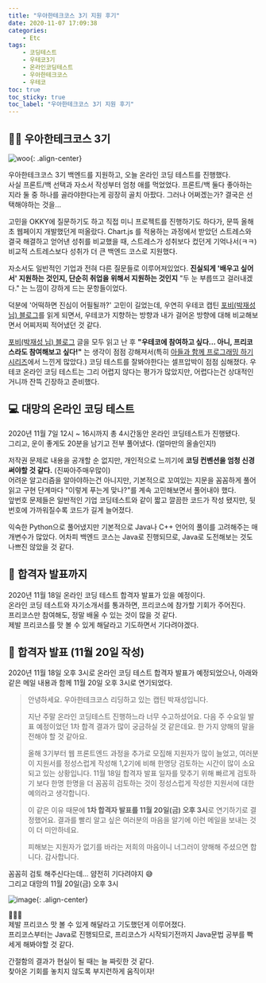 ```yaml
---
title: "우아한테크코스 3기 지원 후기"
date: 2020-11-07 17:09:38
categories:
    - Etc
tags:
    - 코딩테스트
    - 우테코3기
    - 온라인코딩테스트
    - 우아한테크코스
    - 우테코
toc: true
toc_sticky: true
toc_label: "우아한테크코스 3기 지원 후기"
---
```


## 👨‍💻 우아한테크코스 3기
![woo](https://woowabros.github.io/img/2020-10-06/techcourse_poster_3nd.jpg){: .align-center}

우아한테크코스 3기 백엔드를 지원하고, 오늘 온라인 코딩 테스트를 진행했다.  
사실 프론트/백 선택과 자소서 작성부터 엄청 애를 먹었었다. 프론트/백 둘다 좋아하는지라 둘 중 하나를 골라야한다는게 굉장히 골치 아팠다. 그러나 어쩌겠는가? 결국은 선택해야하는 것을...  
  
고민을 OKKY에 질문하기도 하고 직접 미니 프로젝트를 진행하기도 하다가, 문뜩 올해 초 웹페이지 개발했던게 떠올랐다. 
Chart.js 를 적용하는 과정에서 받았던 스트레스와 결국 해결하고 얻어낸 성취를 비교했을 때, 
스트레스가 성취보다 컸던게 기억나서(ㅋㅋ) 비교적 스트레스보다 성취가 더 큰 백엔드 코스로 지원했다.  
  
자소서도 일반적인 기업과 전혀 다른 질문들로 이루어져있었다. 
**진실되게 '배우고 싶어서' 지원하는 것인지, 단순히 취업을 위해서 지원하는 것인지** 
"두 눈 부릅뜨고 걸러내겠다." 는 느낌이 강하게 드는 문항들이었다.  
  
덕분에 '어떡하면 진심이 어필될까?' 고민이 길었는데, 우연히 우테코 캡틴 
[포비(박재성 님) 블로그](https://brunch.co.kr/@javajigi#articles)를 읽게 되면서, 
우테코가 지향하는 방향과 내가 걸어온 방향에 대해 비교해보면서 어찌저찌 적어냈던 것 같다.  
  
[포비(박재성 님) 블로그](https://brunch.co.kr/@javajigi#articles) 글을 모두 읽고 난 후 
**"우테코에 참여하고 싶다... 아니, 프리코스라도 참여해보고 싶다!"** 는 생각이 점점 강해져서(특히 [아들과 함께 프로그래밍 하기 시리즈](https://brunch.co.kr/@javajigi/10)에서 느낀게 많았다.) 코딩 테스트를 잘봐야한다는 셀프압박이 점점 심해졌다. 
우테코 온라인 코딩 테스트는 그리 어렵지 않다는 평가가 많았지만, 어렵다는건 상대적인거니까 잔뜩 긴장하고 준비했다.  
  
## 💻 대망의 온라인 코딩 테스트
2020년 11월 7일 12시 ~ 16시까지 총 4시간동안 온라인 코딩테스트가 진행됐다.  
그리고, 운이 좋게도 20분을 남기고 전부 풀어냈다. (얼마만의 올솔인지!)  
  
저작권 문제로 내용을 공개할 순 없지만, 개인적으로 느끼기에 **코딩 컨벤션을 엄청 신경 써야할 것 같다.** (진짜아주매우많이)  
어려운 알고리즘을 알아야하는건 아니지만, 기본적으로 꼬여있는 지문을 꼼꼼하게 풀어 읽고 
구현 단계마다 "이렇게 푸는게 맞나?"를 계속 고민해보면서 풀어내야 했다.  
앞번호 문제들은 일반적인 기업 코딩테스트와 같이 짧고 깔끔한 코드가 작성 됐지만, 
뒷번호에 가까워질수록 코드가 길게 늘어졌다.  
  
익숙한 Python으로 풀어냈지만 기본적으로 Java나 C++ 언어의 풀이를 고려해주는 매개변수가 많았다. 
어차피 백엔드 코스는 Java로 진행되므로, Java로 도전해보는 것도 나쁘진 않았을 것 같다.  
  
## 🙏 합격자 발표까지
2020년 11월 18일 온라인 코딩 테스트 합격자 발표가 있을 예정이다.  
온라인 코딩 테스트와 자기소개서를 통과하면, 프리코스에 참가할 기회가 주어진다.  
프리코스만 참여해도, 정말 배울 수 있는 것이 많을 것 같다.  
제발 프리코스를 맛 볼 수 있게 해달라고 기도하면서 기다려야겠다.

## 👏 합격자 발표 (11월 20일 작성)
2020년 11월 18일 오후 3시로 온라인 코딩 테스트 합격자 발표가 예정되었으나, 
아래와 같은 메일 내용과 함께 11월 20일 오후 3시로 연기되었다.

> 안녕하세요.
> 우아한테크코스 리딩하고 있는 캡틴 박재성입니다.
> 
> 지난 주말 온라인 코딩테스트 진행하느라 너무 수고하셨어요.
> 다음 주 수요일 발표 예정이었던 1차 합격 결과가 많이 궁금하실 것 같은데요.
> 한 가지 양해의 말을 전해야 할 것 같아요.
> 
> 올해 3기부터 웹 프론트엔드 과정을 추가로 모집해 지원자가 많이 늘었고, 여러분이 지원서를 정성스럽게 작성해 1,2기에 비해 한명당 검토하는 시간이 많이 소요되고 있는 상황입니다.
> 11월 18일 합격자 발표 일자를 맞추기 위해 빠르게 검토하기 보다 한명 한명을 더 꼼꼼히 검토하는 것이 정성스럽게 작성한 지원서에 대한 예의라고 생각합니다.
> 
> 이 같은 이유 때문에 **1차 합격자 발표를 11월 20일(금) 오후 3시**로 연기하기로 결정했어요.
> 결과를 빨리 알고 싶은 여러분의 마음을 알기에 이런 메일을 보내는 것이 더 미안하네요.
> 
> 피해보는 지원자가 없기를 바라는 저희의 마음이니 너그러이 양해해 주셨으면 합니다.
> 감사합니다.

꼼꼼히 검토 해주신다는데... 얌전히 기다려야지 😅  
그리고 대망의 11월 20일(금) 오후 3시

![image](https://user-images.githubusercontent.com/37354145/99810649-63361480-2b87-11eb-8dde-4146321a4b3d.png){: .align-center}

🎉🎉🎉   
제발 프리코스 맛 볼 수 있게 해달라고 기도했던게 이루어졌다.  
프리코스부터는 Java로 진행되므로, 프리코스가 시작되기전까지 Java문법 공부를 빡세게 해봐야할 것 같다.  
  
간절함의 결과가 현실이 될 때는 늘 짜릿한 것 같다.  
찾아온 기회를 놓치지 않도록 부지런하게 움직이자!  